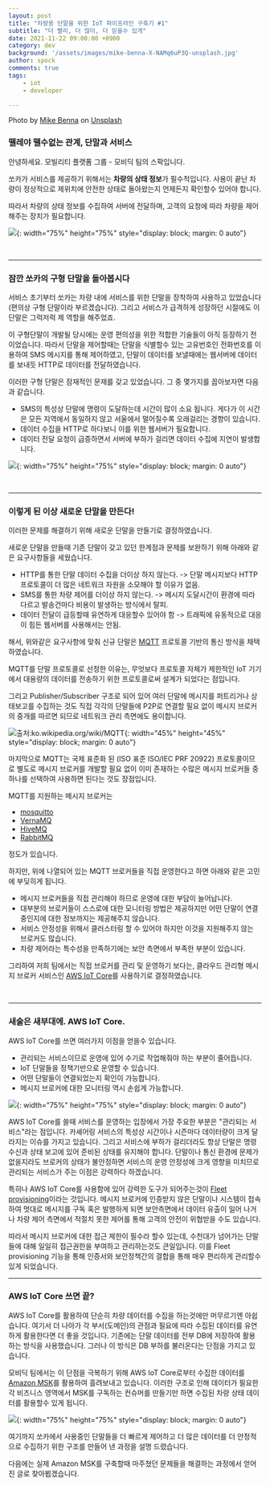 ```yaml
---
layout: post
title: "차량용 단말을 위한 IoT 파이프라인 구축기 #1"
subtitle: "더 빨리, 더 많이, 더 믿을수 있게"
date: 2021-11-22 09:00:00 +0900
category: dev
background: '/assets/images/mike-benna-X-NAMq6uP3Q-unsplash.jpg'
author: spock
comments: true
tags:
    - iot
    - developer

---
```


<div class="photo-copyright">
Photo by <a href="https://unsplash.com/@mbenna?utm_source=unsplash&utm_medium=referral&utm_content=creditCopyText">Mike Benna</a> on <a href="https://unsplash.com/s/photos/pipeline?utm_source=unsplash&utm_medium=referral&utm_content=creditCopyText">Unsplash</a>
</div>

### 뗄레야 뗄수없는 관계, 단말과 서비스

안녕하세요. 모빌리티 플랫폼 그룹 - 모비딕 팀의 스팍입니다.

쏘카가 서비스를 제공하기 위해서는 **차량의 상태 정보**가 필수적입니다. 사용이 끝난 차량이 정상적으로 제위치에 안전한 상태로 돌아왔는지 언제든지 확인할수 있어야 합니다.

따라서 차량의 상태 정보를 수집하여 서버에 전달하며, 고객의 요청에 따라 차량을 제어해주는 장치가 필요합니다.

![](/img/iot-pipeline-1/pipeline_concept.jpg){: width="75%" height="75%" style="display: block; margin: 0 auto"}

<br />

---


### 잠깐 쏘카의 구형 단말을 돌아봅시다

서비스 초기부터 쏘카는 차량 내에 서비스를 위한 단말을 장착하여 사용하고 있었습니다(편의상 구형 단말이라 부르겠습니다). 그리고 서비스가 급격하게 성장하던 시절에도 이 단말은 그럭저럭 제 역할을 해주었죠.

이 구형단말이 개발될 당시에는 운영 편의성을 위한 적합한 기술들이 아직 등장하기 전이었습니다. 따라서 단말을 제어할때는 단말을 식별할수 있는 고유번호인 전화번호를 이용하여 SMS 메시지를 통해 제어하였고, 단말이 데이터를 보낼때에는 웹서버에 데이터를 보내듯 HTTP로 데이터를 전달하였습니다.

이러한 구형 단말은 잠재적인 문제를 갖고 있었습니다. 그 중 몇가지를 꼽아보자면 다음과 같습니다.

- SMS의 특성상 단말에 명령이 도달하는데 시간이 많이 소요 됩니다. 게다가 이 시간은 모든 지역에서 동일하지 않고 서울에서 멀어질수록 오래걸리는 경향이 있습니다.
- 데이터 수집을 HTTP로 하다보니 이를 위한 웹서버가 필요합니다.
- 데이터 전달 요청이 급증하면서 서버에 부하가 걸리면 데이터 수집에 지연이 발생합니다.

![](/img/iot-pipeline-1/old_device_arch.jpg){: width="75%" height="75%" style="display: block; margin: 0 auto"}

<br />

---

### 이렇게 된 이상 새로운 단말을 만든다!

이러한 문제를 해결하기 위해 새로운 단말을 만들기로 결정하였습니다.

새로운 단말을 만들때 기존 단말이 갖고 있던 한계점과 문제를 보완하기 위해 아래와 같은 요구사항들을 세웠습니다.

- HTTP를 통한 단말 데이터 수집을 더이상 하지 않는다. -> 단말 메시지보다 HTTP 프로토콜이 더 많은 네트워크 자원을 소모해야 할 이유가 없음.
- SMS를 통한 차량 제어를 더이상 하지 않는다. -> 메시지 도달시간이 환경에 따라 다르고 발송건마다 비용이 발생하는 방식에서 탈피.
- 데이터 전달이 급등할때 유연하게 대응할수 있어야 함 -> 트래픽에 유동적으로 대응이 힘든 웹서버를 사용해서는 안됨.

해서, 위와같은 요구사항에 맞춰 신규 단말은 [MQTT](https://ko.wikipedia.org/wiki/MQTT) 프로토콜 기반의 통신 방식을 채택하였습니다.

MQTT를 단말 프로토콜로 선정한 이유는, 무엇보다 프로토콜 자체가 제한적인 IoT 기기에서 대용량의 데이터를 전송하기 위한 프로토콜로써 설계가 되었다는 점입니다.

그리고 Publisher/Subscriber 구조로 되어 있어 여러 단말에 메시지를 퍼트리거나 상태보고를 수집하는 것도 직접 각각의 단말들에 P2P로 연결할 필요 없이 메시지 브로커의 중개를 따르면 되므로 네트워크 관리 측면에도 용이합니다.

![출처:ko.wikipedia.org/wiki/MQTT](/img/iot-pipeline-1/1280px-MQTT_protocol_example_without_QoS.png){: width="45%" height="45%" style="display: block; margin: 0 auto"}

마지막으로 MQTT는 국제 표준화 된 (ISO 표준 ISO/IEC PRF 20922) 프로토콜이므로 별도로 메시지 브로커를 개발할 필요 없이 이미 존재하는 수많은 메시지 브로커들 중 하나를 선택하여 사용하면 된다는 것도 장점입니다.

MQTT를 지원하는 메시지 브로커는

- [mosquitto](https://mosquitto.org/)
- [VernaMQ](https://vernemq.com/)
- [HiveMQ](https://www.hivemq.com/)
- [RabbitMQ](https://www.rabbitmq.com/)

정도가 있습니다.

하지만, 위에 나열되어 있는 MQTT 브로커들을 직접 운영한다고 하면 아래와 같은 고민에 부딪히게 됩니다.

- 메시지 브로커들을 직접 관리해야 하므로 운영에 대한 부담이 늘어납니다.
- 대부분의 브로커들이 스스로에 대한 모니터링 방법은 제공하지만 어떤 단말이 연결중인지에 대한 정보까지는 제공해주지 않습니다.
- 서비스 안정성을 위해서 클러스터링 할 수 있어야 하지만 이것을 지원해주지 않는 브로커도 많습니다.
- 차량 제어라는 특수성을 만족하기에는 보안 측면에서 부족한 부분이 있습니다.

그리하여 저희 팀에서는 직접 브로커를 관리 및 운영하기 보다는, 클라우드 관리형 메시지 브로커 서비스인 [AWS IoT Core](https://aws.amazon.com/ko/iot-core/)를 사용하기로 결정하였습니다.

<br />

---

### 새술은 새부대에. AWS IoT Core.

AWS IoT Core를 쓰면 여러가지 이점을 얻을수 있습니다.

- 관리되는 서비스이므로 운영에 있어 수기로 작업해줘야 하는 부분이 줄어듭니다.
- IoT 단말들을 정책기반으로 운영할 수 있습니다.
- 어떤 단말들이 연결되었는지 확인이 가능합니다.
- 메시지 브로커에 대한 모니터링 역시 손쉽게 가능합니다.

![](/img/iot-pipeline-1/new_device_arch.jpg){: width="75%" height="75%" style="display: block; margin: 0 auto"}

AWS IoT Core를 쓸때 서비스를 운영하는 입장에서 가장 주요한 부분은 "관리되는 서비스"라는 점입니다. 카셰어링 서비스의 특성상 시간이나 시즌마다 데이터량이 크게 달라지는 이슈를 가지고 있습니다. 그리고 서비스에 부하가 걸리더라도 항상 단말은 명령 수신과 상태 보고에 있어 준비된 상태를 유지해야 합니다. 단말이나 통신 환경에 문제가 없을지라도 브로커의 상태가 불안정하면 서비스의 운영 안정성에 크게 영향을 미치므로 관리되는 서비스가 주는 이점은 강력하다 하겠습니다.

특히나 AWS IoT Core를 사용함에 있어 강력한 도구가 되어주는것이 [Fleet provisioning](https://docs.aws.amazon.com/ko_kr/iot/latest/developerguide/provision-wo-cert.html)이라는 것입니다. 메시지 브로커에 인증받지 않은 단말이나 시스템이 접속하여 멋대로 메시지를 구독 혹은 발행하게 되면 보안측면에서 데이터 유출이 일어 나거나 차량 제어 측면에서 적절치 못한 제어를 통해 고객의 안전이 위협받을 수도 있습니다.

따라서 메시지 브로커에 대한 접근 제한이 필수라 할수 있는데, 수천대가 넘어가는 단말들에 대해 일일히 접근권한을 부여하고 관리하는것도 큰일입니다. 이를 Fleet provisioning 기능을 통해 인증서와 보안정책간의 결합을 통해 매우 편리하게 관리할수 있게 되었습니다.

---

### AWS IoT Core 쓰면 끝?

AWS IoT Core를 활용하여 단순히 차량 데이터를 수집을 하는것에만 머무르기엔 아쉽습니다. 여기서 더 나아가 각 부서(도메인)의 관점과 필요에 따라 수집된 데이터를 유연하게 활용한다면 더 좋을 것입니다. 기존에는 단말 데이터를 전부 DB에 저장하여 활용하는 방식을 사용했습니다. 그러나 이 방식은 DB 부하를 불러온다는 단점을 가지고 있습니다.

모비딕 팀에서는 이 단점을 극복하기 위해 AWS IoT Core로부터 수집한 데이터를 [Amazon MSK](https://aws.amazon.com/ko/msk/)를 활용하여 흘려보내고 있습니다. 이러한 구조로 인해 데이터가 필요한 각 비즈니스 영역에서 MSK를 구독하는 컨슈머를 만들기만 하면 수집된 차량 상태 데이터를 활용할수 있게 됩니다.

![](/img/iot-pipeline-1/aws_iot_arch.jpg){: width="75%" height="75%" style="display: block; margin: 0 auto"}

여기까지 쏘카에서 사용중인 단말들을 더 빠르게 제어하고 더 많은 데이터를 더 안정적으로 수집하기 위한 구조를 만들어 낸 과정을 설명 드렸습니다.

다음에는 실제 Amazon MSK를 구축할때 마주쳤던 문제들을 해결하는 과정에서 얻어진 글로 찾아뵙겠습니다.

<br />
